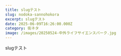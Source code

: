 ```yaml
---
title: slugテスト
slug: nodoka-sannohokora
excerpt: slugテスト
date: 2025-06-09T16:26:00.000Z
category: 街ネタ
image: /images/20250524-中外ライフサイエンスパーク.jpg
---
```

slugテスト
